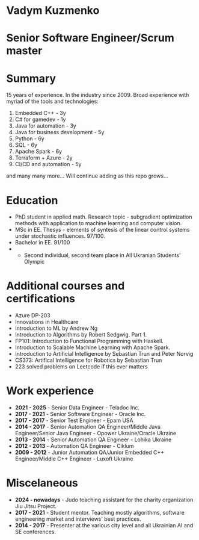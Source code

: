 # Vadym Kuzmenko

# Senior Software Engineer/Scrum master

# Summary
15 years of experience. In the industry since 2009.
Broad experience with myriad of the tools and technologies:
1. Embedded C++ - 3y
2. C# for gamedev - 1y
3. Java for automation - 3y
4. Java for business development - 5y
5. Python - 6y
6. SQL - 6y
7. Apache Spark - 6y
8. Terraform + Azure - 2y
9. CI/CD and automation - 5y

and many many more... Will continue adding as this repo grows...

# Education
* PhD student in applied math. Research topic - subgradient optimization methods with application to machine learning and computer vision.
* MSc in EE. Thesys - elements of syntesis of the linear control systems under stochastic influences. 97/100.
* Bachelor in EE. 91/100
* * Second individual, second team place in All Ukranian Students' Olympic

# Additional courses and certifications
* Azure DP-203
* Innovations in Healthcare
* Introduction to ML by Andrew Ng
* Introduction to Algorithms by Robert Sedgwig. Part 1.
* FP101: Introduction to Functional Programming with Haskell.
* Introduction to Scalable Machine Learning with Apache Spark.
* Introduction to Artificial Intelligence by Sebastian Trun and Peter Norvig
* CS373: Artifical Intelligence for Robotics by Sebastian Trun
* 223 solved problems on Leetcode if this ever matters

# Work experience
* **2021 - 2025** - Senior Data Engineer - Teladoc Inc.
* **2017 - 2021** - Senior Software Engineer - Oracle Inc.
* **2017 - 2017** - Senior Test Engineer - Epam USA
* **2014 - 2017** - Senior Automation QA Engineer/Middle Java Engineer/Senior Java Engineer - Opower Ukraine/Oracle Ukraine
* **2013 - 2014** - Senior Automation QA Engineer - Lohika Ukraine
* **2012 - 2013** - Automation QA Engineer - Ciklum
* **2009 - 2012** - Junior Automation QA/Junior Embedded C++ Engineer/Middle C++ Engineer - Luxoft Ukraine

# Miscelaneous
* **2024 - nowadays** - Judo teaching assistant for the charity organization Jiu Jitsu Project.
* **2017 - 2021** - Student mentor. Teaching mostly algorithms, software engineering market and interviews' best practices.
* **2014 - 2017** - Presenter at the various city level and all Ukrainian AI and SE conferences.
